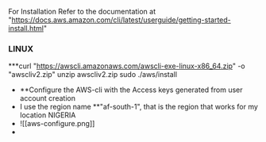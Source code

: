 For Installation Refer to the documentation at "https://docs.aws.amazon.com/cli/latest/userguide/getting-started-install.html"

### LINUX
***curl "https://awscli.amazonaws.com/awscli-exe-linux-x86_64.zip" -o "awscliv2.zip"
unzip awscliv2.zip
sudo ./aws/install

-  **Configure the AWS-cli with the Access keys generated from user account creation 
- I use the region name **"af-south-1", that is the region that works for my location NIGERIA
- ![[aws-configure.png]]
- 